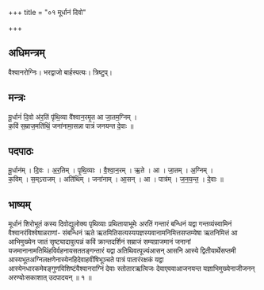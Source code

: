 +++
title = "०१ मूर्धानं दिवो"

+++
## अधिमन्त्रम्
वैश्वानरोग्निः। भरद्वाजो बार्हस्पत्यः। त्रिष्टुप्।

## मन्त्रः
मू॒र्धानं॑ दि॒वो अ॑र॒तिं पृ॑थि॒व्या वै॑श्वान॒रमृ॒त आ जा॒तम॒ग्निम् ।  
क॒विं स॒म्राज॒मति॑थिं॒ जना॑नामा॒सन्ना पात्रं॑ जनयन्त दे॒वाः ॥

## पदपाठः
मू॒र्धान॑म् । दि॒वः । अ॒र॒तिम् । पृ॒थि॒व्याः । वै॒श्वा॒न॒रम् । ऋ॒ते । आ । जा॒तम् । अ॒ग्निम् ।  
क॒विम् । स॒म्ऽराजम् । अति॑थिम् । जना॑नाम् । आ॒सन् । आ । पात्र॑म् । ज॒न॒य॒न्त॒ । दे॒वाः ॥

## भाष्यम्
मूर्धानं शिरोभूतं कस्य दिवोद्युलोक्य पृथिव्याः प्रथितायाभूमेः अरतिं गन्तारं बन्धिनं यद्वा गन्तव्यंस्वामिनं वैश्वानरंविश्वेषान्नराणां- संबन्धिनं ऋते ऋतमितिसत्यस्ययज्ञस्यवानामनिमित्तसप्तम्येषा ऋतनिमित्तं आ आभिमुख्येन जातं सृष्ट्यादावुत्पन्नं कविं क्रान्तदर्शिनं सम्राजं सम्यग्राजमानं जनानां यजमानानामतिथिंहविर्वहनायसततङ्गन्तारं यद्वा अतिथिवत्पूज्यंआसन् आसनि आस्ये द्वितीयार्थेसप्तमी आस्यभूतअग्निलक्षणेनास्येनहिदेवाहवींषिभूञ्चते पात्रं पातारंरक्षकं यद्वा आस्येनधारकमेवङ्गुणविशिष्टंवैश्वानराग्निं देवाः स्तोतारऋत्विजः देवाएववाआजनयन्त यज्ञाभिमुख्येनाजीजनन् अरण्योःसकाशात् उदपादयन् ॥ १ ॥